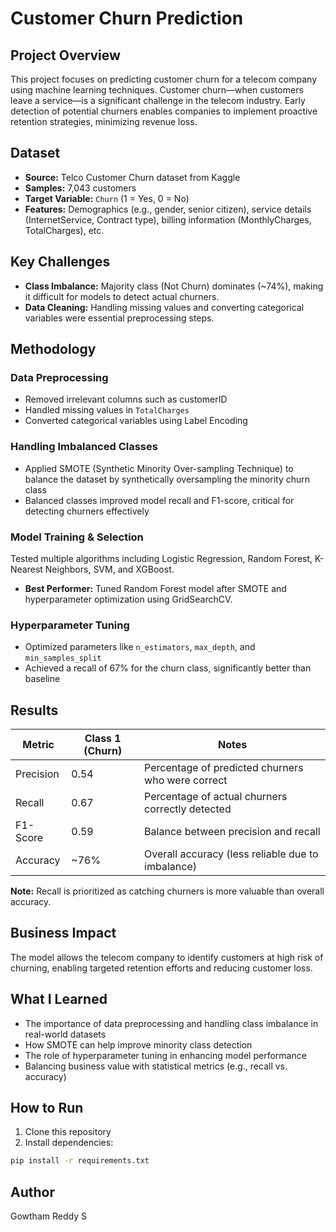 # Customer Churn Prediction

## Project Overview  
This project focuses on predicting customer churn for a telecom company using machine learning techniques. Customer churn—when customers leave a service—is a significant challenge in the telecom industry. Early detection of potential churners enables companies to implement proactive retention strategies, minimizing revenue loss.

## Dataset  
- **Source:** Telco Customer Churn dataset from Kaggle  
- **Samples:** 7,043 customers  
- **Target Variable:** `Churn` (1 = Yes, 0 = No)  
- **Features:** Demographics (e.g., gender, senior citizen), service     details (InternetService, Contract type), billing information (MonthlyCharges, TotalCharges), etc.

## Key Challenges  
- **Class Imbalance:** Majority class (Not Churn) dominates (~74%), making it difficult for models to detect actual churners.  
- **Data Cleaning:** Handling missing values and converting categorical variables were essential preprocessing steps.

## Methodology

### Data Preprocessing  
- Removed irrelevant columns such as customerID  
- Handled missing values in `TotalCharges`  
- Converted categorical variables using Label Encoding  

### Handling Imbalanced Classes  
- Applied SMOTE (Synthetic Minority Over-sampling Technique) to balance the dataset by synthetically oversampling the minority churn class  
- Balanced classes improved model recall and F1-score, critical for detecting churners effectively

### Model Training & Selection  
Tested multiple algorithms including Logistic Regression, Random Forest, K-Nearest Neighbors, SVM, and XGBoost.  
- **Best Performer:** Tuned Random Forest model after SMOTE and hyperparameter optimization using GridSearchCV.

### Hyperparameter Tuning  
- Optimized parameters like `n_estimators`, `max_depth`, and `min_samples_split`  
- Achieved a recall of 67% for the churn class, significantly better than baseline

## Results  
| Metric     | Class 1 (Churn) | Notes                          |
|------------|-----------------|--------------------------------|
| Precision  | 0.54            | Percentage of predicted churners who were correct |
| Recall     | 0.67            | Percentage of actual churners correctly detected  |
| F1-Score   | 0.59            | Balance between precision and recall                |
| Accuracy   | ~76%            | Overall accuracy (less reliable due to imbalance)  |

**Note:** Recall is prioritized as catching churners is more valuable than overall accuracy.

## Business Impact  
The model allows the telecom company to identify customers at high risk of churning, enabling targeted retention efforts and reducing customer loss.

## What I Learned  
- The importance of data preprocessing and handling class imbalance in real-world datasets  
- How SMOTE can help improve minority class detection  
- The role of hyperparameter tuning in enhancing model performance  
- Balancing business value with statistical metrics (e.g., recall vs. accuracy)

## How to Run

1. Clone this repository  
2. Install dependencies:  
```bash
pip install -r requirements.txt
```
## Author
Gowtham Reddy S
